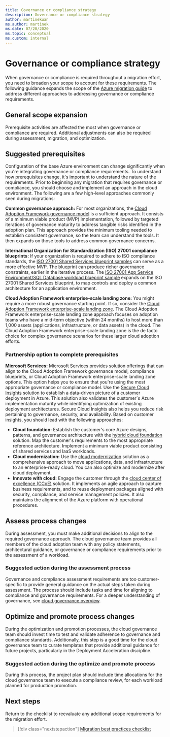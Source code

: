 ```yaml
---
title: Governance or compliance strategy
description: Governance or compliance strategy
author: martinekuan
ms.author: martinek
ms.date: 07/20/2020
ms.topic: conceptual
ms.custom: internal
---
```


# Governance or compliance strategy

When governance or compliance is required throughout a migration effort, you need to broaden your scope to account for these requirements. The following guidance expands the scope of the [Azure migration guide](../azure-migration-guide/index.md) to address different approaches to addressing governance or compliance requirements.

## General scope expansion

Prerequisite activities are affected the most when governance or compliance are required. Additional adjustments can also be required during assessment, migration, and optimization.

## Suggested prerequisites

Configuration of the base Azure environment can change significantly when you're integrating governance or compliance requirements. To understand how prerequisites change, it's important to understand the nature of the requirements. Prior to beginning any migration that requires governance or compliance, you should choose and implement an approach in the cloud environment. The following are a few high-level approaches commonly seen during migrations:

**Common governance approach:** For most organizations, the [Cloud Adoption Framework governance model](../../govern/guides/index.md) is a sufficient approach. It consists of a minimum viable product (MVP) implementation, followed by targeted iterations of governance maturity to address tangible risks identified in the adoption plan. This approach provides the minimum tooling needed to establish consistent governance, so the team can understand the tools. It then expands on those tools to address common governance concerns.

**International Organization for Standardization (ISO) 27001 compliance blueprints:** If your organization is required to adhere to ISO compliance standards, the [ISO 27001 Shared Services blueprint samples](/azure/governance/blueprints/samples/iso27001-shared/) can serve as a more effective MVP. The blueprint can produce richer governance constraints, earlier in the iterative process. The [ISO 27001 App Service Environment/SQL Database workload blueprint sample](/azure/governance/blueprints/samples/iso27001-ase-sql-workload/) expands on the ISO 27001 Shared Services blueprint, to map controls and deploy a common architecture for an application environment.

**Cloud Adoption Framework enterprise-scale landing zone:** You might require a more robust governance starting point. If so, consider the [Cloud Adoption Framework enterprise-scale landing zone](../../ready/enterprise-scale/index.md). The Cloud Adoption Framework enterprise-scale landing zone approach focuses on adoption teams who have a mid-term objective (within 24 months) to host more than 1,000 assets (applications, infrastructure, or data assets) in the cloud. The Cloud Adoption Framework enterprise-scale landing zone is the de facto choice for complex governance scenarios for these larger cloud adoption efforts.

### Partnership option to complete prerequisites

**Microsoft Services:** Microsoft Services provides solution offerings that can align to the Cloud Adoption Framework governance model, compliance blueprints, or Cloud Adoption Framework enterprise-scale landing zone options. This option helps you to ensure that you're using the most appropriate governance or compliance model. Use the [Secure Cloud Insights](https://download.microsoft.com/download/C/7/C/C7CEA89D-7BDB-4E08-B998-737C13107361/Secure_Cloud_Insights_Datasheet_EN_US.pdf) solution to establish a data-driven picture of a customer deployment in Azure. This solution also validates the customer´s Azure implementation maturity while identifying optimization of existing deployment architectures. Secure Cloud Insights also helps you reduce risk pertaining to governance, security, and availability. Based on customer insights, you should lead with the following approaches:

- **Cloud foundation:** Establish the customer's core Azure designs, patterns, and governance architecture with the [hybrid cloud foundation](https://download.microsoft.com/download/D/8/7/D872DFD0-1C46-4145-95E4-B5EAB2958B96/Hybrid_Cloud_Foundation_Datasheet_EN_US.pdf) solution. Map the customer's requirements to the most appropriate reference architecture. Implement a minimum viable product consisting of shared services and IaaS workloads.
- **Cloud modernization:** Use the [cloud modernization](https://download.microsoft.com/download/3/7/3/373F90E3-8568-44F3-B096-CD9C1CD28AB7/Cloud_Modernization_Datasheet_EN_US.pdf) solution as a comprehensive approach to move applications, data, and infrastructure to an enterprise-ready cloud. You can also optimize and modernize after cloud deployment.
- **Innovate with cloud:** Engage the customer through the [cloud center of excellence (CCoE)](https://download.microsoft.com/download/F/8/B/F8BBE4BD-E5F8-4DFB-82F7-C0A4E17051BB/Cloud_Center_of_Excellence_Datasheet_EN_US.pdf) solution. It implements an agile approach to capture business requirements, and to reuse deployment packages aligned with security, compliance, and service management policies. It also maintains the alignment of the Azure platform with operational procedures.

## Assess process changes

During assessment, you must make additional decisions to align to the required governance approach. The cloud governance team provides all members of the cloud adoption team with any policy statements, architectural guidance, or governance or compliance requirements prior to the assessment of a workload.

### Suggested action during the assessment process

Governance and compliance assessment requirements are too customer-specific to provide general guidance on the actual steps taken during assessment. The process should include tasks and time for aligning to compliance and governance requirements. For a deeper understanding of governance, see [cloud governance overview](../../govern/index.md).

## Optimize and promote process changes

During the optimization and promotion processes, the cloud governance team should invest time to test and validate adherence to governance and compliance standards. Additionally, this step is a good time for the cloud governance team to curate templates that provide additional guidance for future projects, particularly in the Deployment Acceleration discipline.

### Suggested action during the optimize and promote process

During this process, the project plan should include time allocations for the cloud governance team to execute a compliance review, for each workload planned for production promotion.

## Next steps

Return to the checklist to reevaluate any additional scope requirements for the migration effort.

> [!div class="nextstepaction"]
> [Migration best practices checklist](./index.md)

